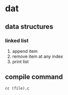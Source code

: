 # dat
## data structures
### linked list
1. append item
2. remove item at any index
3. print list
## compile command
```cc (file).c```
